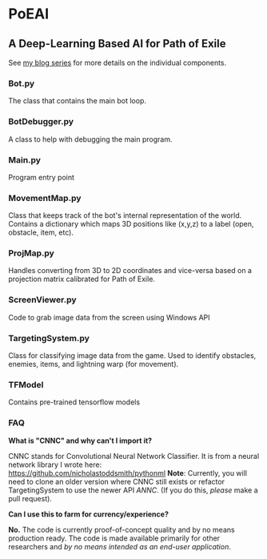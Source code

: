 # PoEAI
## A Deep-Learning Based AI for Path of Exile

See [my blog series](https://nicholastsmith.wordpress.com/2017/07/08/a-deep-learning-based-ai-for-path-of-exile-a-series/) for more details on the individual components.

### Bot.py

The class that contains the main bot loop.

### BotDebugger.py

A class to help with debugging the main program.

### Main.py

Program entry point

### MovementMap.py

Class that keeps track of the bot's internal representation of the world. Contains a dictionary which maps 3D positions like (x,y,z) to a label (open, obstacle, item, etc).

### ProjMap.py

Handles converting from 3D to 2D coordinates and vice-versa based on a projection matrix calibrated for Path of Exile.

### ScreenViewer.py

Code to grab image data from the screen using Windows API

### TargetingSystem.py

Class for classifying image data from the game. Used to identify obstacles, enemies, items, and lightning warp (for movement).

### TFModel

Contains pre-trained tensorflow models

### FAQ

**What is "CNNC" and why can't I import it?**

CNNC stands for Convolutional Neural Network Classifier. It is from a neural network library I wrote here: https://github.com/nicholastoddsmith/pythonml **Note**: Currently, you will need to clone an older version where CNNC still exists or refactor TargetingSystem to use the newer API *ANNC*. (If you do this, *please* make a pull request).

**Can I use this to farm for currency/experience?**

**No.** The code is currently proof-of-concept quality and by no means production ready. The code is made available primarily for other researchers and *by no means intended as an end-user application*.
